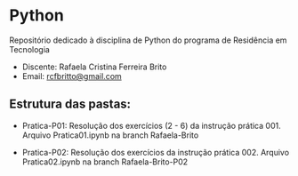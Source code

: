 # Python
Repositório dedicado à disciplina de Python do programa de Residência em Tecnologia

- Discente: Rafaela Cristina Ferreira Brito
- Email: rcfbritto@gmail.com

## Estrutura das pastas:
- Pratica-P01: Resolução dos exercícios (2 - 6) da instrução prática 001.
Arquivo Pratica01.ipynb na branch Rafaela-Brito

- Pratica-P02: Resolução dos exercícios da instrução prática 002.
Arquivo Pratica02.ipynb na branch Rafaela-Brito-P02